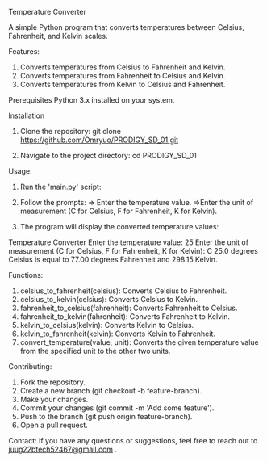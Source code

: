 Temperature Converter

A simple Python program that converts temperatures between Celsius, Fahrenheit, and Kelvin scales.

Features:
1. Converts temperatures from Celsius to Fahrenheit and Kelvin.
2. Converts temperatures from Fahrenheit to Celsius and Kelvin.
3. Converts temperatures from Kelvin to Celsius and Fahrenheit.

Prerequisites
Python 3.x installed on your system.

Installation
1. Clone the repository:
   git clone https://github.com/Omryuo/PRODIGY_SD_01.git

2. Navigate to the project directory:
   cd PRODIGY_SD_01

Usage:
1. Run the 'main.py' script:

2. Follow the prompts:
=> Enter the temperature value.
=>Enter the unit of measurement (C for Celsius, F for Fahrenheit, K for Kelvin).

4. The program will display the converted temperature values:
   
Temperature Converter
Enter the temperature value: 25
Enter the unit of measurement (C for Celsius, F for Fahrenheit, K for Kelvin): C
25.0 degrees Celsius is equal to 77.00 degrees Fahrenheit and 298.15 Kelvin.

Functions:
1. celsius_to_fahrenheit(celsius): Converts Celsius to Fahrenheit.
2. celsius_to_kelvin(celsius): Converts Celsius to Kelvin.
3. fahrenheit_to_celsius(fahrenheit): Converts Fahrenheit to Celsius.
4. fahrenheit_to_kelvin(fahrenheit): Converts Fahrenheit to Kelvin.
5. kelvin_to_celsius(kelvin): Converts Kelvin to Celsius.
6. kelvin_to_fahrenheit(kelvin): Converts Kelvin to Fahrenheit.
7. convert_temperature(value, unit): Converts the given temperature value from the specified unit to the other two units.

Contributing:
1. Fork the repository.
2. Create a new branch (git checkout -b feature-branch).
3. Make your changes.
4. Commit your changes (git commit -m 'Add some feature').
5. Push to the branch (git push origin feature-branch).
6. Open a pull request.

Contact:
If you have any questions or suggestions, feel free to reach out to juug22btech52467@gmail.com .

   
